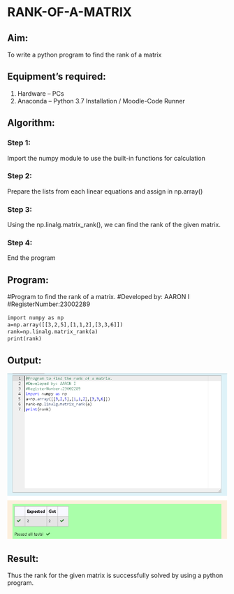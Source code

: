 # RANK-OF-A-MATRIX
## Aim:
To write a python program to find the rank of a matrix
## Equipment’s required:
1. 	Hardware – PCs
2. 	Anaconda – Python 3.7 Installation / Moodle-Code Runner
## Algorithm:
### Step 1: 
Import the numpy module to use the built-in functions for calculation
### Step 2:
Prepare the lists from each linear equations and assign in np.array()
### Step 3:
Using the np.linalg.matrix_rank(), we can find the rank of the given matrix.
### Step 4: 
End the program
## Program:
#Program to find the rank of a matrix.
#Developed by: AARON I
#RegisterNumber:23002289
```
import numpy as np
a=np.array([[3,2,5],[1,1,2],[3,3,6]])
rank=np.linalg.matrix_rank(a)
print(rank)
```
## Output:
![output](/Screenshot%202023-07-26%20151557.png)
## Result:
Thus the rank for the given matrix is successfully solved by  using a python program.

